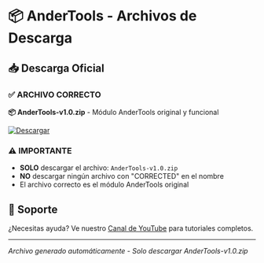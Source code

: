 # 📦 AnderTools - Archivos de Descarga

## 📥 Descarga Oficial

### ✅ **ARCHIVO CORRECTO**
**📦 AnderTools-v1.0.zip** - Módulo AnderTools original y funcional

[![Descargar](https://img.shields.io/badge/📥_DESCARGAR-AnderTools-v1.0.zip-success?style=for-the-badge)](https://github.com/Kuaiswap/AnderTools/raw/main/releases/AnderTools-v1.0.zip)

### ⚠️ **IMPORTANTE**
- **SOLO** descargar el archivo: `AnderTools-v1.0.zip`
- **NO** descargar ningún archivo con "CORRECTED" en el nombre
- El archivo correcto es el módulo AnderTools original

## 🎥 Soporte
¿Necesitas ayuda? Ve nuestro [Canal de YouTube](https://www.youtube.com/@TreAnder) para tutoriales completos.

---
*Archivo generado automáticamente - Solo descargar AnderTools-v1.0.zip*
